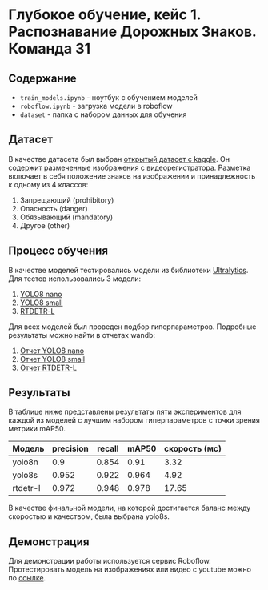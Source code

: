 # Глубокое обучение, кейс 1. Распознавание Дорожных Знаков. Команда 31

## Содержание

- `train_models.ipynb` - ноутбук с обучением моделей
- `roboflow.ipynb` - загрузка модели в roboflow
- `dataset` - папка с набором данных для обучения

## Датасет

В качестве датасета был выбран [открытый датасет с kaggle](https://www.kaggle.com/datasets/valentynsichkar/traffic-signs-dataset-in-yolo-format/data). Он содержит размеченные изображения с видеорегистратора. Разметка включает в себя положение знаков на изображении и принадлежность к одному из 4 классов:

1. Запрещающий (prohibitory)
2. Опасность (danger)
3. Обязывающий (mandatory)
4. Другое (other)

## Процесс обучения

В качестве моделей тестировались модели из библиотеки [Ultralytics](https://www.ultralytics.com/). Для тестов использовались 3 модели:

1. [YOLO8 nano](https://docs.ultralytics.com/models/yolov8/)
2. [YOLO8 small](https://docs.ultralytics.com/models/yolov8/)
3. [RTDETR-L](https://docs.ultralytics.com/models/rtdetr/)

Для всех моделей был проведен подбор гиперпараметров. Подробные результаты можно найти в отчетах wandb:

1. [Отчет YOLO8 nano](https://api.wandb.ai/links/burobaslo/avuj848m)
2. [Отчет YOLO8 small](https://api.wandb.ai/links/burobaslo/2i9835hj)
3. [Отчет RTDETR-L](https://api.wandb.ai/links/burobaslo/l6qmye4t)

## Результаты

В таблице ниже представлены результаты пяти экспериментов для каждой из моделей с лучшим набором гиперпараметров с точки зрения метрики mAP50.

| Модель    | precision | recall | mAP50 | скорость (мс) | 
|-----------|---------------|---------------|---------------|---------------|
| yolo8n    | 0.9     | 0.854     | 0.91     | 3.32     |
| yolo8s    | 0.952     | 0.922     | 0.964     | 4.92     |
| rtdetr-l  | 0.972     | 0.948     | 0.978     | 17.65     |

В качестве финальной модели, на которой достигается баланс между скоростью и качеством, была выбрана yolo8s.

## Демонстрация

Для демонстрации работы используется сервис Roboflow. Протестировать модель на изображениях или видео с youtube можно по [ссылке](https://universe.roboflow.com/burobaslo/yolo8s_signs/model/2).


